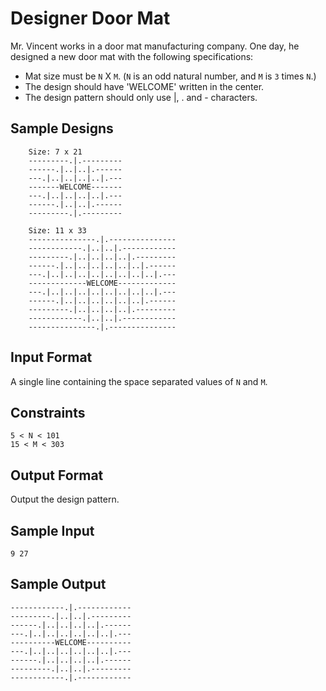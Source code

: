# Designer Door Mat

Mr. Vincent works in a door mat manufacturing company. One day, he designed a new door mat with the following specifications:

* Mat size must be `N` X `M`. (`N` is an odd natural number, and `M` is `3` times `N`.)
* The design should have 'WELCOME' written in the center.
* The design pattern should only use |, . and - characters.

## Sample Designs
```
    Size: 7 x 21 
    ---------.|.---------
    ------.|..|..|.------
    ---.|..|..|..|..|.---
    -------WELCOME-------
    ---.|..|..|..|..|.---
    ------.|..|..|.------
    ---------.|.---------
    
    Size: 11 x 33
    ---------------.|.---------------
    ------------.|..|..|.------------
    ---------.|..|..|..|..|.---------
    ------.|..|..|..|..|..|..|.------
    ---.|..|..|..|..|..|..|..|..|.---
    -------------WELCOME-------------
    ---.|..|..|..|..|..|..|..|..|.---
    ------.|..|..|..|..|..|..|.------
    ---------.|..|..|..|..|.---------
    ------------.|..|..|.------------
    ---------------.|.---------------
```

## Input Format

A single line containing the space separated values of `N` and `M`.

## Constraints
```
5 < N < 101
15 < M < 303
```

## Output Format

Output the design pattern.

## Sample Input
```
9 27
```

## Sample Output
```
------------.|.------------
---------.|..|..|.---------
------.|..|..|..|..|.------
---.|..|..|..|..|..|..|.---
----------WELCOME----------
---.|..|..|..|..|..|..|.---
------.|..|..|..|..|.------
---------.|..|..|.---------
------------.|.------------
```